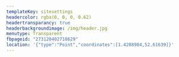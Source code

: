 ```yaml
---
templateKey: sitesettings
headercolor: rgba(0, 0, 0, 0.62)
headertransparancy: true
headerbackgroundimage: /img/header.jpg
menutype: Transparent
fbpageid: "273120402718629"
location: '{"type":"Point","coordinates":[1.4208984,52.61639]}'
---
```

